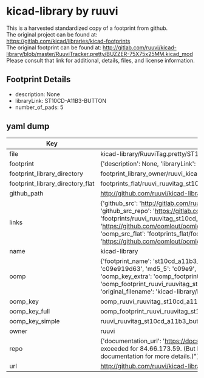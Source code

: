 # kicad-library by ruuvi  
This is a harvested standardized copy of a footprint from github.  
The original project can be found at:  
https://gitlab.com/kicad/libraries/kicad-footprints  
The original footprint can be found at:
http://gitlab.com/ruuvi/kicad-library/blob/master/RuuviTracker.pretty/BUZZER-75X75x25MM.kicad_mod
Please consult that link for additional, details, files, and license information.  
## Footprint Details
* description: None  
* libraryLink: ST10CD-A11B3-BUTTON  
* number_of_pads: 5  
## yaml dump  
| Key | Value |  
| --- | --- |  
| file | kicad-library/RuuviTag.pretty/ST10CD-A11B3-BUTTON.kicad_mod |  
| footprint | {'description': None, 'libraryLink': 'ST10CD-A11B3-BUTTON', 'number_of_pads': 5} |  
| footprint_library_directory | footprint_library_owner/ruuvi_kicad-library |  
| footprint_library_directory_flat | footprints_flat/ruuvi_ruuvitag_st10cd_a11b3_button/working |  
| github_path | http://github.com/ruuvi/kicad-library/blob/master/RuuviTag.pretty/ST10CD-A11B3-BUTTON.kicad_mod |  
| links | {'github_src': 'http://gitlab.com/ruuvi/kicad-library/blob/master/RuuviTracker.pretty/BUZZER-75X75x25MM.kicad_mod', 'github_src_repo': 'https://gitlab.com/kicad/libraries/kicad-footprints', 'oomp_bot': 'footprints/ruuvi_ruuvitag_st10cd_a11b3_button/working', 'oomp_bot_github': 'https://github.com/oomlout/oomlout_oomp_footprint_bot/tree/main/footprints/ruuvi_ruuvitag_st10cd_a11b3_button/working', 'oomp_src_flat': 'footprints_flat/footprints_flat/ruuvi_ruuvitag_st10cd_a11b3_button/working', 'oomp_src_flat_github': 'https://github.com/oomlout/oomlout_oomp_footprint_src/tree/main/footprints_flat/ruuvi_ruuvitag_st10cd_a11b3_button/working'} |  
| name | kicad-library |  
| oomp | {'footprint_name': 'st10cd_a11b3_button', 'library_name': 'ruuvitag', 'md5': 'c09e919d63b200eb025a02e86385bfc3', 'md5_10': 'c09e919d63', 'md5_5': 'c09e9', 'md5_6': 'c09e91', 'oomp_key': 'oomp_ruuvi_ruuvitag_st10cd_a11b3_button', 'oomp_key_extra': 'oomp_footprint_ruuvi_ruuvitag_st10cd_a11b3_button', 'oomp_key_full': 'oomp_footprint_ruuvi_ruuvitag_st10cd_a11b3_button_c09e91', 'oomp_key_simple': 'ruuvi_ruuvitag_st10cd_a11b3_button', 'original_filename': 'kicad-library/RuuviTag.pretty/ST10CD-A11B3-BUTTON.kicad_mod', 'owner_name': 'ruuvi'} |  
| oomp_key | oomp_ruuvi_ruuvitag_st10cd_a11b3_button |  
| oomp_key_full | oomp_footprint_ruuvi_ruuvitag_st10cd_a11b3_button |  
| oomp_key_simple | ruuvi_ruuvitag_st10cd_a11b3_button |  
| owner | ruuvi |  
| repo | {'documentation_url': 'https://docs.github.com/rest/overview/resources-in-the-rest-api#rate-limiting', 'message': "API rate limit exceeded for 84.66.173.59. (But here's the good news: Authenticated requests get a higher rate limit. Check out the documentation for more details.)"} |  
| url | http://github.com/ruuvi/kicad-library |  

